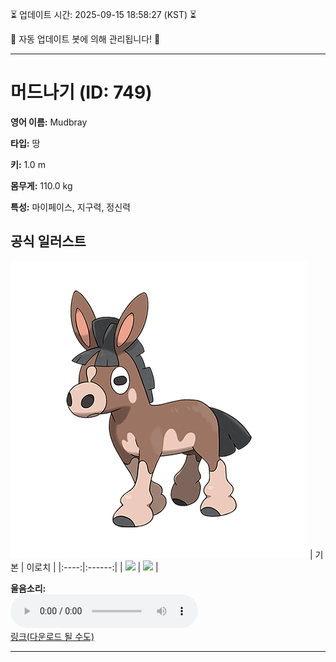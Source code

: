 
⏳ 업데이트 시간: 2025-09-15 18:58:27 (KST) ⏳

🤖 자동 업데이트 봇에 의해 관리됩니다! 🤖

---

# 머드나기 (ID: 749)
**영어 이름:** Mudbray

**타입:** 땅

**키:** 1.0 m

**몸무게:** 110.0 kg

**특성:** 마이페이스, 지구력, 정신력

## 공식 일러스트
![](https://raw.githubusercontent.com/PokeAPI/sprites/master/sprites/pokemon/other/official-artwork/749.png)
| 기본 | 이로치 |
|:----:|:------:|
| <img src="http://play.pokemonshowdown.com/sprites/ani/mudbray.gif" width="200"> | <img src="http://play.pokemonshowdown.com/sprites/ani-shiny/mudbray.gif" width="200"> |

**울음소리:**<br><audio controls src="https://raw.githubusercontent.com/PokeAPI/cries/main/cries/pokemon/latest/749.ogg"></audio><br> [링크(다운로드 될 수도)](https://raw.githubusercontent.com/PokeAPI/cries/main/cries/pokemon/latest/749.ogg)


---
